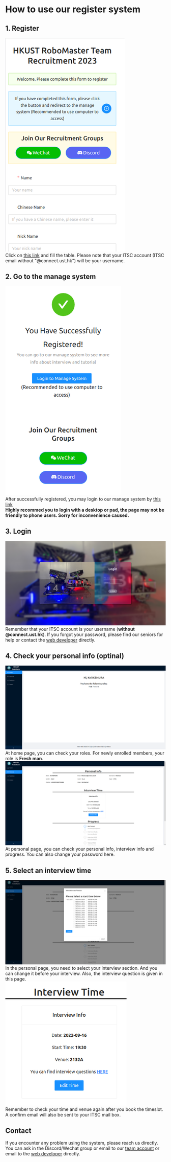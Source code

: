 # How to use our register system

## 1. Register 
![](img-1.png)  
Click on [this link](http://laojk.club/register) and fill the table. Please note that your ITSC account (ITSC email without "@connect.ust.hk") will be your username.   
## 2. Go to the manage system
![](img-2.png)  
After successfully registered, you may login to our manage system by [this link](http://laojk.club/login)  
**Highly recommed you to login with a desktop or pad, the page may not be friendly to phone users. Sorry for inconvenience caused.**
## 3. Login
![](img-3.png)
Remember that your ITSC account is your username (**without @connect.ust.hk**). If you forgot your password, please find our seniors for help or contact the [web developer](mailto:jzhanger@connect.ust.hk) directly.
## 4. Check your personal info (optinal)
![](./img-4.png)  
At home page, you can check your roles. For newly enrolled members, your role is **Fresh man**. 
![](./img-5.png)   
At personal page, you can check your personal info, interview info and progress. You can also change your password here.  
## 5. Select an interview time
![](img-6.png)  
In the personal page, you need to select your interview section. And you can change it before your interview. Also, the interview question is given in this page.  
![](img-7.png)  
Remember to check your time and venue again after you book the timeslot. A confirm email will also be sent to your ITSC mail box.

## Contact
If you encounter any problem using the system, please reach us directly. You can ask in the Discord/Wechat group or email to our [team account](mailto:robomasterhkust@gmail.com) or email to the [web developer](mailto:jzhanger@connect.ust.hk) directly. 